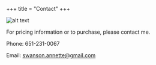 +++
title = "Contact"
+++

![alt text](/recovered-images/i-see-home.jpg)

<!-- TODO make this consistent with other page text -->
<div class="central-body-text">

For pricing information or to purchase, please contact me.

Phone: 651-231-0067

Email: swanson.annette@gmail.com

</div>